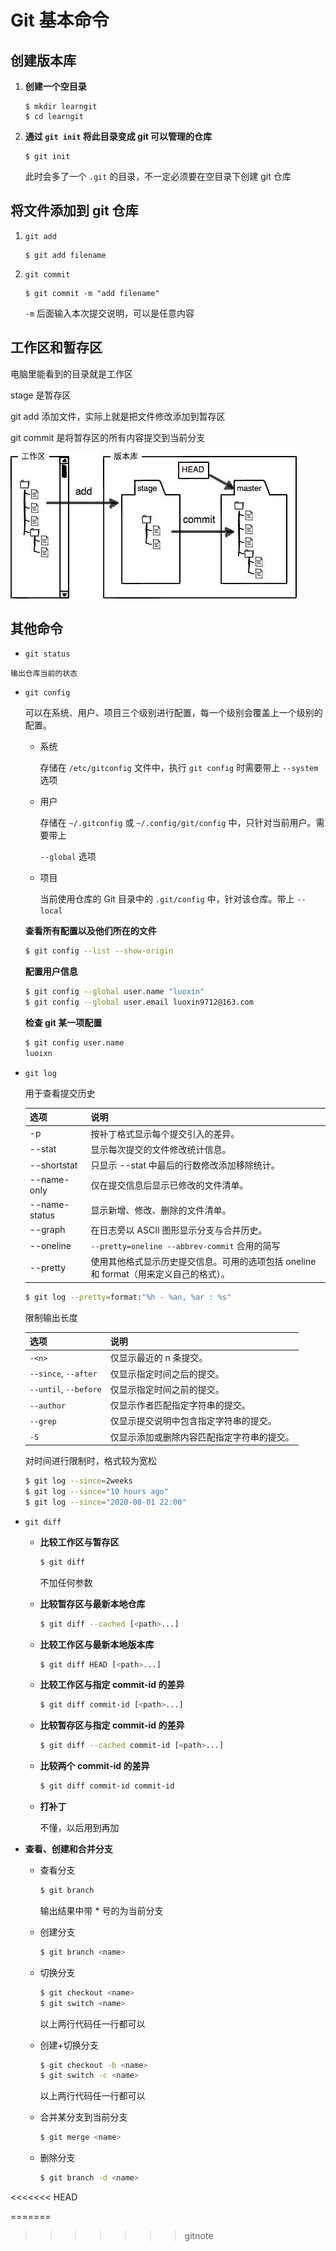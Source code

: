 # Git 基本命令

## 创建版本库

1.  **创建一个空目录**

    ```shell
    $ mkdir learngit
    $ cd learngit
    ```

2.  **通过 `git init` 将此目录变成 git 可以管理的仓库**

    ```shell
    $ git init
    ```

    此时会多了一个 `.git` 的目录，不一定必须要在空目录下创建 git 仓库



## 将文件添加到 git 仓库

1.  `git add`

    ```shell
    $ git add filename
    ```

2.  `git commit`

    ```shell
    $ git commit -m "add filename"
    ```

    `-m` 后面输入本次提交说明，可以是任意内容



## 工作区和暂存区

电脑里能看到的目录就是工作区

stage 是暂存区

git add 添加文件，实际上就是把文件修改添加到暂存区

git commit 是将暂存区的所有内容提交到当前分支

![](./工作区暂存区.jpeg)

## 其他命令

-    `git status`

    输出仓库当前的状态

-   `git config`

    可以在系统、用户、项目三个级别进行配置，每一个级别会覆盖上一个级别的配置。

    -   系统

        存储在 `/etc/gitconfig` 文件中，执行 `git config` 时需要带上 `--system` 选项

    -   用户

        存储在 `~/.gitconfig` 或 `~/.config/git/config` 中，只针对当前用户。需要带上

         `--global` 选项

    -   项目

        当前使用仓库的 Git 目录中的 `.git/config` 中，针对该仓库。带上 `--local`

    **查看所有配置以及他们所在的文件**

    ```bash
    $ git config --list --show-origin
    ```

    **配置用户信息**

    ```bash
    $ git config --global user.name "luoxin"
    $ git config --global user.email luoxin9712@163.com
    ```

    **检查 git 某一项配置**

    ```bash
    $ git config user.name
    luoixn
    ```

-   `git log`

    用于查看提交历史

    | 选项          | 说明                                                         |
    | ------------- | ------------------------------------------------------------ |
    | -p            | 按补丁格式显示每个提交引入的差异。                           |
    | --stat        | 显示每次提交的文件修改统计信息。                             |
    | --shortstat   | 只显示 --stat 中最后的行数修改添加移除统计。                 |
    | --name-only   | 仅在提交信息后显示已修改的文件清单。                         |
    | --name-status | 显示新增、修改、删除的文件清单。                             |
    | --graph       | 在日志旁以 ASCII 图形显示分支与合并历史。                    |
    | --oneline     | `--pretty=oneline --abbrev-commit` 合用的简写                |
    | --pretty      | 使用其他格式显示历史提交信息。可用的选项包括 oneline和 format（用来定义自己的格式）。 |

    ```bash
    $ git log --pretty=format:"%h - %an, %ar : %s"
    ```

    

    限制输出长度

    | 选项                  | 说明                                       |
    | --------------------- | ------------------------------------------ |
    | `-<n>`                | 仅显示最近的 n 条提交。                    |
    | `--since`, `--after`  | 仅显示指定时间之后的提交。                 |
    | `--until`, `--before` | 仅显示指定时间之前的提交。                 |
    | `--author`            | 仅显示作者匹配指定字符串的提交。           |
    | `--grep`              | 仅显示提交说明中包含指定字符串的提交。     |
    | `-S`                  | 仅显示添加或删除内容匹配指定字符串的提交。 |

    对时间进行限制时，格式较为宽松

    ```bash
    $ git log --since=2weeks
    $ git log --since="10 hours ago"
    $ git log --since="2020-08-01 22:00"
    ```

-   `git diff`

    -   **比较工作区与暂存区**

        ```bash
        $ git diff
        ```

        不加任何参数
        
    -   **比较暂存区与最新本地仓库**
    
        ```bash
        $ git diff --cached [<path>...]
        ```
    
    -   **比较工作区与最新本地版本库**
    
        ```bash
        $ git diff HEAD [<path>...]
        ```
    
    -   **比较工作区与指定 commit-id 的差异**
    
        ```bash
        $ git diff commit-id [<path>...]
        ```
    
    -   **比较暂存区与指定 commit-id 的差异**
    
        ```bash
        $ git diff --cached commit-id [<path>...]
        ```
    
    -   **比较两个 commit-id  的差异**
    
        ```bash
        $ git diff commit-id commit-id
        ```
    
    -   **打补丁**
    
        不懂，以后用到再加

-   **查看、创建和合并分支**

    -   查看分支

        ```bash
        $ git branch
        ```

        输出结果中带 * 号的为当前分支

    -   创建分支

        ```bash
        $ git branch <name>
        ```

    -   切换分支

        ```bash
        $ git checkout <name> 
        $ git switch <name>
        ```

		以上两行代码任一行都可以

    -   创建+切换分支

        ```bash
        $ git checkout -b <name>
        $ git switch -c <name>
        ```

        以上两行代码任一行都可以

    -   合并某分支到当前分支

        ```bash
        $ git merge <name>
        ```

    -   删除分支

        ```bash
        $ git branch -d <name>
        ```
<<<<<<< HEAD
        
=======



>>>>>>> gitnote
